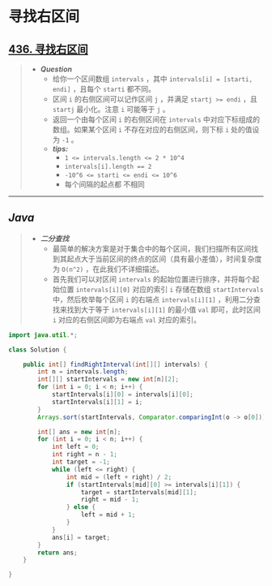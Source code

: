 # 寻找右区间

## [436. 寻找右区间](https://leetcode.cn/problems/find-right-interval/)

> - ***Question***
>   - 给你一个区间数组 `intervals` ，其中 `intervals[i] = [starti, endi]` ，且每个 `starti` 都不同。
>   - 区间 `i` 的右侧区间可以记作区间 `j` ，并满足 `startj >= endi` ，且 `startj` 最小化。注意 `i` 可能等于 `j` 。
>   - 返回一个由每个区间 `i` 的右侧区间在 `intervals` 中对应下标组成的数组。如果某个区间 `i` 不存在对应的右侧区间，则下标 `i` 处的值设为 `-1` 。
>   - ***tips:***
>     - `1 <= intervals.length <= 2 * 10^4`
>     - `intervals[i].length == 2`
>     - `-10^6 <= starti <= endi <= 10^6`
>     - 每个间隔的起点都 不相同

---

## *Java*

> - ***二分查找***
>   - 最简单的解决方案是对于集合中的每个区间，我们扫描所有区间找到其起点大于当前区间的终点的区间（具有最小差值），时间复杂度为 `O(n^2)` ，在此我们不详细描述。
>   - 首先我们可以对区间 `intervals` 的起始位置进行排序，并将每个起始位置 `intervals[i][0]` 对应的索引 `i` 存储在数组 `startIntervals` 中，然后枚举每个区间 `i` 的右端点 `intervals[i][1]` ，利用二分查找来找到大于等于 `intervals[i][1]` 的最小值 `val` 即可，此时区间 `i` 对应的右侧区间即为右端点 `val` 对应的索引。

```java
import java.util.*;

class Solution {

    public int[] findRightInterval(int[][] intervals) {
        int n = intervals.length;
        int[][] startIntervals = new int[n][2];
        for (int i = 0; i < n; i++) {
            startIntervals[i][0] = intervals[i][0];
            startIntervals[i][1] = i;
        }
        Arrays.sort(startIntervals, Comparator.comparingInt(o -> o[0]));

        int[] ans = new int[n];
        for (int i = 0; i < n; i++) {
            int left = 0;
            int right = n - 1;
            int target = -1;
            while (left <= right) {
                int mid = (left + right) / 2;
                if (startIntervals[mid][0] >= intervals[i][1]) {
                    target = startIntervals[mid][1];
                    right = mid - 1;
                } else {
                    left = mid + 1;
                }
            }
            ans[i] = target;
        }
        return ans;
    }

}
```
